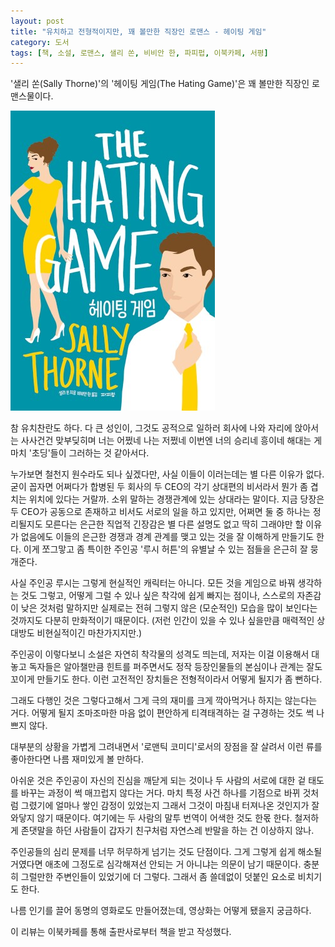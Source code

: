 ```yaml
---
layout: post
title: "유치하고 전형적이지만, 꽤 볼만한 직장인 로맨스 - 헤이팅 게임"
category: 도서
tags: [책, 소설, 로맨스, 샐리 쏜, 비비안 한, 파피펍, 이북카페, 서평]
---
```


'샐리 쏜(Sally Thorne)'의
'헤이팅 게임(The Hating Game)'은
꽤 볼만한 직장인 로맨스물이다.

![표지](/images/the-hating-game-book-h480.jpg)

참 유치찬란도 하다.
다 큰 성인이, 그것도 공적으로 일하러 회사에 나와 자리에 앉아서는
사사건건 맞부딪히며 너는 어쩠네 나는 저쩠네 이번엔 너의 승리네 흥이네 해대는 게
마치 '초딩'들이 그러하는 것 같아서다.

누가보면 철천지 원수라도 되나 싶겠다만, 사실 이들이 이러는데는 별 다른 이유가 없다.
굳이 꼽자면 어쩌다가 합병된 두 회사의 두 CEO의 각기 상대편의 비서라서 뭔가 좀 겹치는 위치에 있다는 거랄까.
소위 말하는 경쟁관계에 있는 상대라는 말이다.
지금 당장은 두 CEO가 공동으로 존재하고 비서도 서로의 일을 하고 있지만,
어쩌면 둘 중 하나는 정리될지도 모른다는 은근한 직업적 긴장감은
별 다른 설명도 없고 딱히 그래야만 할 이유가 없음에도
이들의 은근한 경쟁과 경계 관계를 맺고 있는 것을 잘 이해하게 만들기도 한다.
이게 쪼그맣고 좀 특이한 주인공 '루시 허튼'의 유별날 수 있는 점들을 은근히 잘 뭉개준다.

사실 주인공 루시는 그렇게 현실적인 캐릭터는 아니다.
모든 것을 게임으로 바꿔 생각하는 것도 그렇고,
어떻게 그럴 수 있나 싶은 착각에 쉽게 빠지는 점이나,
스스로의 자존감이 낮은 것처럼 말하지만 실제로는 전혀 그렇지 않은 (모순적인) 모습을 많이 보인다는 것까지도
다분히 만화적이기 때문이다.
(저런 인간이 있을 수 있나 싶을만큼 매력적인 상대방도 비현실적이긴 마찬가지지만.)

주인공이 이렇다보니 소설은 자연히 착각물의 성격도 띄는데,
저자는 이걸 이용해서 대놓고 독자들은 알아챌만큼 힌트를 퍼주면서도
정작 등장인물들의 본심이나 관계는 잘도 꼬이게 만들기도 한다.
이런 고전적인 장치들은 전형적이라서 어떻게 될지가 좀 뻔하다.

그래도 다행인 것은 그렇다고해서 그게 극의 재미를 크게 깍아먹거나 하지는 않는다는 거다.
어떻게 될지 조마조마한 마음 없이 편안하게 티격태격하는 걸 구경하는 것도 썩 나쁘지 않다.

대부분의 상황을 가볍게 그려내면서 '로맨틱 코미디'로서의 장점을 잘 살려서
이런 류를 좋아한다면 나름 재미있게 볼 만하다.

아쉬운 것은 주인공이 자신의 진심을 깨닫게 되는 것이나 두 사람의 서로에 대한 겉 태도를 바꾸는 과정이 썩 매끄럽지 않다는 거다.
마치 특정 사건 하나를 기점으로 바뀌 것처럼 그렸기에
얼마나 쌓인 감정이 있었는지 그래서 그것이 마침내 터져나온 것인지가 잘 와닿지 않기 때문이다.
여기에는 두 사람의 말투 번역이 어색한 것도 한몫 한다.
철저하게 존댓말을 하던 사람들이 갑자기 친구처럼 자연스레 반말을 하는 건 이상하지 않나.

주인공들의 심리 문제를 너무 허무하게 넘기는 것도 단점이다.
그게 그렇게 쉽게 해소될 거였다면 애초에 그정도로 심각해져선 안되는 거 아니냐는 의문이 남기 때문이다.
충분히 그럴만한 주변인들이 있었기에 더 그렇다.
그래서 좀 쓸데없이 덧붙인 요소로 비치기도 한다.

나름 인기를 끌어 동명의 영화로도 만들어졌는데,
영상화는 어떻게 됐을지 궁금하다.



<div class="im im-info">
이 리뷰는 이북카페를 통해 출판사로부터 책을 받고 작성했다.
</div>
